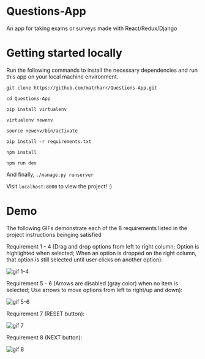 # Questions-App
An app for taking exams or surveys made with React/Redux/Django

# Getting started locally
Run the following commands to install the necessary dependencies and run this app on your local machine environment.

`git clone https://github.com/matrharr/Questions-App.git`

`cd Questions-App`

`pip install virtualenv`

`virtualenv newenv`

`source newenv/bin/activate`

`pip install -r requirements.txt`

`npm install`

`npm run dev`

And finally,
`./manage.py runserver`

Visit `localhost:8000` to view the project! :)

# Demo
The following GIFs demonstrate each of the 8 requirements listed in the project instructions beinging satisfied 

Requirement 1 - 4 (Drag and drop options from left to right column; Option is highlighted when selected; When an option is dropped on the right column, that option is still selected until user clicks on another option): 

![gif 1-4](https://user-images.githubusercontent.com/12807760/41522531-2f01425a-728b-11e8-8b7c-e06ceb9d37cd.gif)

Requirement 5 - 6 (Arrows are disabled (gray color) when no item is selected; Use arrows to move options from left to right/up and down): 

![gif 5-6](https://user-images.githubusercontent.com/12807760/41522801-75c52994-728c-11e8-9628-bf004b046d9e.gif) 

Requirement 7 (RESET button): 

![gif 7](https://user-images.githubusercontent.com/12807760/41522882-d2fd519a-728c-11e8-8e99-b97f8849bfe6.gif) 

Requirement 8 (NEXT button): 

![gif 8](https://user-images.githubusercontent.com/12807760/41522908-ed4dcd7c-728c-11e8-82ae-3f39cfea46bb.gif)
